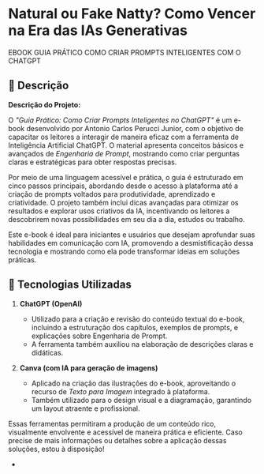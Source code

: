 # Natural ou Fake Natty? Como Vencer na Era das IAs Generativas


EBOOK GUIA PRÁTICO COMO CRIAR PROMPTS INTELIGENTES COM O CHATGPT

## 📒 Descrição
**Descrição do Projeto:**  

O *"Guia Prático: Como Criar Prompts Inteligentes no ChatGPT"* é um e-book desenvolvido por Antonio Carlos Perucci Junior, com o objetivo de capacitar os leitores a interagir de maneira eficaz com a ferramenta de Inteligência Artificial ChatGPT. O material apresenta conceitos básicos e avançados de *Engenharia de Prompt*, mostrando como criar perguntas claras e estratégicas para obter respostas precisas.  

Por meio de uma linguagem acessível e prática, o guia é estruturado em cinco passos principais, abordando desde o acesso à plataforma até a criação de prompts voltados para produtividade, aprendizado e criatividade. O projeto também inclui dicas avançadas para otimizar os resultados e explorar usos criativos da IA, incentivando os leitores a descobrirem novas possibilidades em seu dia a dia, estudos ou trabalho.  

Este e-book é ideal para iniciantes e usuários que desejam aprofundar suas habilidades em comunicação com IA, promovendo a desmistificação dessa tecnologia e mostrando como ela pode transformar ideias em soluções práticas.

## 🤖 Tecnologias Utilizadas


1. **ChatGPT (OpenAI)**  
   - Utilizado para a criação e revisão do conteúdo textual do e-book, incluindo a estruturação dos capítulos, exemplos de prompts, e explicações sobre Engenharia de Prompt.  
   - A ferramenta também auxiliou na elaboração de descrições claras e didáticas.

2. **Canva (com IA para geração de imagens)**  
   - Aplicado na criação das ilustrações do e-book, aproveitando o recurso de *Texto para Imagem* integrado à plataforma.  
   - Também utilizado para o design visual e a diagramação, garantindo um layout atraente e profissional.

Essas ferramentas permitiram a produção de um conteúdo rico, visualmente envolvente e acessível de maneira prática e eficiente. Caso precise de mais informações ou detalhes sobre a aplicação dessas soluções, estou à disposição!



-
